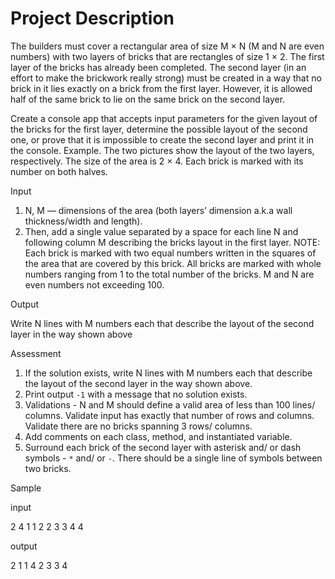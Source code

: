 # Project Description

The builders must cover a rectangular area of size M × N (M and N are even numbers)
with two layers of bricks that are rectangles of size 1 × 2. The first layer of the bricks has
already been completed. The second layer (in an effort to make the brickwork really
strong) must be created in a way that no brick in it lies exactly on a brick from the first
layer. However, it is allowed half of the same brick to lie on the same brick on the second
layer.

Create a console app that accepts input parameters for the given layout of the bricks for
the first layer, determine the possible layout of the second one, or prove that it is
impossible to create the second layer and print it in the console.
Example. The two pictures show the layout of the two layers, respectively. The size of the
area is 2 × 4. Each brick is marked with its number on both halves.

Input

1. N, M — dimensions of the area (both layers’ dimension a.k.a wall thickness/width
and length).
2. Then, add a single value separated by a space for each line N and following
column M describing the bricks layout in the first layer.
NOTE: Each brick is marked with two equal numbers written in the squares of the
area that are covered by this brick. All bricks are marked with whole numbers
ranging from 1 to the total number of the bricks. M and N are even numbers not
exceeding 100.

Output

Write N lines with M numbers each that describe the layout of the second layer in the way
shown above

Assessment

1. If the solution exists, write N lines with M numbers each that describe the layout of
the second layer in the way shown above.
2. Print output `-1` with a message that no solution exists.
3. Validations - N and M should define a valid area of less than 100 lines/ columns.
Validate input has exactly that number of rows and columns. Validate there are no
bricks spanning 3 rows/ columns.
4. Add comments on each class, method, and instantiated variable.
5. Surround each brick of the second layer with asterisk and/ or dash symbols - `*`
and/ or `-`. There should be a single line of symbols between two bricks.

Sample

  input 

  2 4
  1 1 2 2
  3 3 4 4
  
  output
  
  2 1 1 4
  2 3 3 4
